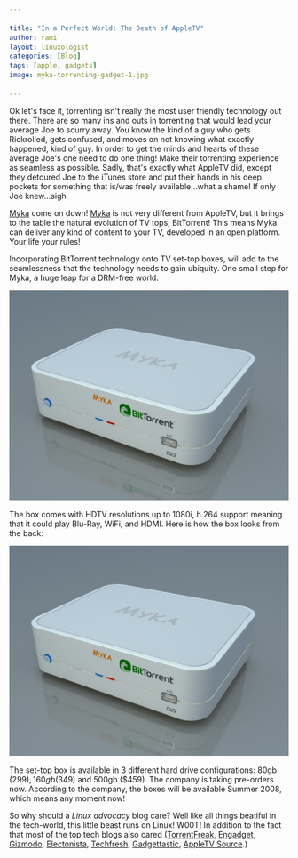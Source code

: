 ```yaml
---

title: "In a Perfect World: The Death of AppleTV"
author: rami
layout: linuxologist
categories: [Blog]
tags: [apple, gadgets]
image: myka-torrenting-gadget-1.jpg

---
```


Ok let's face it, torrenting isn't really the most user friendly technology out there. There are so many ins and outs in torrenting that would lead your average Joe to scurry away. You know the kind of a guy who gets Rickrolled, gets confused, and moves on not knowing what exactly happened, kind of guy. In order to get the minds and hearts of these average Joe's one need to do one thing! Make their torrenting experience as seamless as possible. Sadly, that's exactly what AppleTV did, except they detoured Joe to the iTunes store and put their hands in his deep pockets for something that is/was freely available...what a shame! If only Joe knew...sigh

[Myka](http://www.myka.tv/index.html) come on down! [Myka](http://www.myka.tv/index.html) is not very different from AppleTV, but it brings to the table the natural evolution of TV tops; BitTorrent! This means Myka can deliver any kind of content to your TV, developed in an open platform. Your life your rules!

Incorporating BitTorrent technology onto TV set-top boxes, will add to the seamlessness that the technology needs to gain ubiquity. One small step for Myka, a huge leap for a DRM-free world.

![Myka Torrenting device](/assets/images/content/blog/myka-torrenting-gadget-1.jpg)

The box comes with HDTV resolutions up to 1080i, h.264 support meaning that it could play Blu-Ray, WiFi, and HDMI. Here is how the box looks from the back:

![Myka Torrenting device](/assets/images/content/blog/myka-torrenting-gadget-2.jpg)

The set-top box is available in 3 different hard drive configurations: 80gb ($299), 160gb ($349) and 500gb ($459). The company is taking pre-orders now. According to the company, the boxes will be available Summer 2008, which means any moment now!

So why should a *Linux advocacy* blog care? Well like all things beatiful in the tech-world, this little beast runs on Linux! W00T! In addition to the fact that most of the top tech blogs also cared ([TorrentFreak](http://torrentfreak.com/bittorrent-on-tv-080321/), [Engadget](http://www.engadget.com/2008/03/21/myka-sneaks-bittorrent-into-the-living-room/), [Gizmodo](http://gizmodo.com/370820/myka-brings-bittorrent-to-your-tv), [Electonista](http://www.electronista.com/articles/08/03/21/myka.media.hub/), [Techfresh](http://www.techfresh.net/gadgets/computers/storage/myka-bit-torrent-device/), [Gadgettastic](http://www.gadgettastic.com/2008/03/21/myka-bittorrent-tv-solution/), [AppleTV Source](http://appletvsource.com/content/view/601/1/).)

